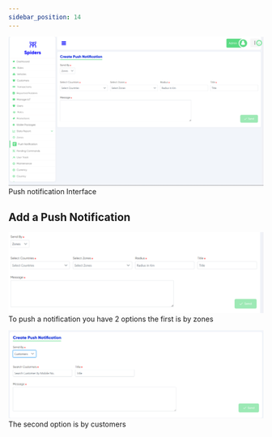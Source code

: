 ```yaml
---
sidebar_position: 14
---
```


<img src="../img/Push Notification/push1.png"/><br/>
Push notification Interface

## Add a Push Notification
<img src="../img/Push Notification/push2.png"/><br/>
To push a notification you have 2 options the first is by zones

<img src="../img/Push Notification/push notification5.png"/><br/>
The second option is by customers
